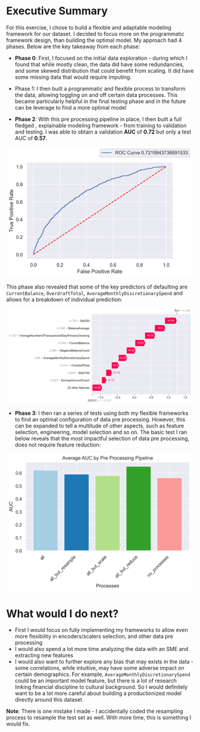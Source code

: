 # Executive Summary

For this exercise, I chose to build a flexible and adaptable modeling framework for our dataset. I decided to focus more on the programmatic framework design, than building the optimal model. My approach had 4 phases. Below are the key takeaway from each phase:

* **Phase 0**:  First, I focused on the initial data exploration - during which I found that while mostly clean, the data did have some redundancies, and some skewed distribution that could benefit from scaling. It did have some missing data that would require imputing. 
* Phase 1: I then built a programmatic and flexible process to transform the data, allowing toggling on and off certain data processes. This became particularly helpful in the final testing phase and in the future can be leverage to find a more optimal model

* **Phase 2**: With this pre processing pipeline in place, I then built a full fledged , explainable modeling framework - from training to validation and testing. I was able to obtain a validation **AUC** of **0.72** but only a test AUC of **0.57**.
  

<img src="reports/images/roc-curves.png" alt="mean-shap" width="500"/>


This phase also revealed that some of the key predictors of defaulting are `CurrentBalance`, `OverdraftTotal`, `AverageMonthlyDiscretionarySpend` and allows for a breakdown of individual prediction:

<img src="reports/images/shap-example.png" alt="mean-shap" width="500"/>


* **Phase 3**: I then ran a series of tests using both my flexible frameworks to find an optimal configuration of data pre processing. However, this can be expanded to tell a multitude of other aspects, such as feature selection, engineering, model selection and so on. The basic test I ran below reveals that the most impactful selection of data pre processing, does not require feature reduction:
  
<img src="reports/images/approach-test.png" alt="mean-shap" width="500"/>

# What would I do next?

* First I would focus on fully implementing my frameworks to allow even more flexibility in encoders/scalers selection, and other data pre processing
* I would also spend a lot more time analyzing the data with an SME and extracting new features
* I would also want to further explore any bias that may exists in the data - some correlations, while intuitive, may have some adverse impact on certain demographics. For example, `AverageMonthlyDiscretionarySpend` could be an important model feature, but there is a lot of research linking financial discipline to cultural background. So I would definitely want to be a lot more careful about building a productionized model directly around this dataset.
  
**Note**: There is one mistake I made - I accidentally coded the resampling process to resample the test set as well. With more time, this is something I would fix.